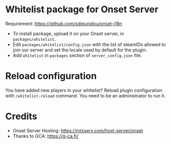 # Whitelist package for Onset Server

Requirement: https://github.com/sdieunidou/onset-i18n

* To install package, upload it on your Onset server, in `packages/whitelist`.
* Edit `packages/whitelist/config.json` with the list of steamIDs allowed to join our server and set the locale used by default for the plugin.
* Add `whitelist` in `packages` section of `server_config.json` file.

# Reload configuration

You have added new players in your whitelist? Reload plugin configuration with `/whitelist-reload` command. You need to be an administrator to run it.

#  Credits

* Onset Server Hosting: https://mtxserv.com/host-server/onset
* Thanks to GCA: https://g-ca.fr/
